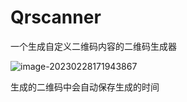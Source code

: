 # Qrscanner
一个生成自定义二维码内容的二维码生成器

![image-20230228171943867](D:\ide\Qrscanner\image-20230228171943867.png)



生成的二维码中会自动保存生成的时间